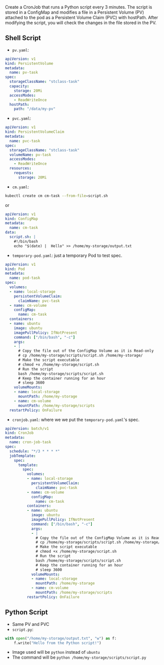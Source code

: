 Create a CronJob that runs a Python script every 3 minutes. The script is stored in a ConfigMap and modifies a file in a Persistent Volume (PV) attached to the pod as a Persistent Volume Claim (PVC) with hostPath. After modifying the script, you will check the changes in the file stored in the PV.
## Shell Script
- `pv.yaml`:
```yaml
apiVersion: v1
kind: PersistentVolume
metadata:
  name: pv-task
spec:
  storageClassName: "stclass-task"
  capacity:
    storage: 20Mi
  accessModes:
    - ReadWriteOnce
  hostPath:
    path: "/data/my-pv"
```
- `pvc.yaml`:
```yaml
apiVersion: v1
kind: PersistentVolumeClaim
metadata:
  name: pvc-task
spec:
  storageClassName: "stclass-task"
  volumeName: pv-task
  accessModes:
    - ReadWriteOnce
  resources:
    requests:
      storage: 20Mi
```
- `cm.yaml`:
```sh
kubectl create cm cm-task --from-file=script.sh
```
or
```yaml
apiVersion: v1
kind: ConfigMap
metadata:
  name: cm-task
data:
  script.sh: |
    #!/bin/bash
    echo "$(date) |  Hello" >> /home/my-storage/output.txt
```
- `temporary-pod.yaml`: just a temporary Pod to test spec.
```yaml
apiVersion: v1
kind: Pod
metadata:
  name: pod-task
spec:
  volumes:
  - name: local-storage
    persistentVolumeClaim:
      claimName: pvc-task
  - name: cm-volume
    configMap:
      name: cm-task
  containers:
  - name: ubuntu
    image: ubuntu
    imagePullPolicy: IfNotPresent
    command: ["/bin/bash", "-c"]
    args:
    - |
      # Copy the file out of the ConfigMap Volume as it is Read-only
      # cp /home/my-storage/scripts/script.sh /home/my-storage/
      # Make the script executable
      # chmod +x /home/my-storage/script.sh
      # Run the script
      bash /home/my-storage/scripts/script.sh
      # Keep the container running for an hour
      # sleep 3600
    volumeMounts:
    - name: local-storage
      mountPath: /home/my-storage      
    - name: cm-volume
      mountPath: /home/my-storage/scripts
  restartPolicy: OnFailure
```
- `cronjob.yaml`: where we we put the `temporary-pod.yaml`'s spec.
```yaml
apiVersion: batch/v1
kind: CronJob
metadata:
  name: cron-job-task
spec:
  schedule: "*/3 * * * *"
  jobTemplate:
    spec:
      template:
        spec:
          volumes:
          - name: local-storage
            persistentVolumeClaim:
              claimName: pvc-task
          - name: cm-volume
            configMap:
              name: cm-task
          containers:
          - name: ubuntu
            image: ubuntu
            imagePullPolicy: IfNotPresent
            command: ["/bin/bash", "-c"]
            args:
            - |
              # Copy the file out of the ConfigMap Volume as it is Read-only
              # cp /home/my-storage/scripts/script.sh /home/my-storage/
              # Make the script executable
              # chmod +x /home/my-storage/script.sh
              # Run the script
              bash /home/my-storage/scripts/script.sh
              # Keep the container running for an hour
              # sleep 3600
            volumeMounts:
            - name: local-storage
              mountPath: /home/my-storage      
            - name: cm-volume
              mountPath: /home/my-storage/scripts
          restartPolicy: OnFailure
```
## Python Script
- Same PV and PVC
- `script.py`:
```python
with open("/home/my-storage/output.txt", "w") as f:
    f.write("Hello from the Python script!")
```
- Image used will be `python` instead of `ubuntu`
- The command will be `python /home/my-storage/scripts/script.py`